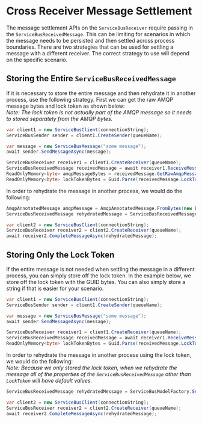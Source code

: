 # Cross Receiver Message Settlement

The message settlement APIs on the `ServiceBusReceiver` require passing in the
`ServiceBusReceivedMessage`. This can be limiting for scenarios in which the message needs to be persisted and then
settled across process boundaries. There are two strategies that can be used for settling a message with a different
receiver. The correct strategy to use will depend on the specific scenario.

## Storing the Entire `ServiceBusReceivedMessage`

If it is necessary to store the entire message and then rehydrate it in another process, use the following strategy.
First we can get the raw AMQP message bytes and lock token as shown below:  
*Note: The lock token is not
actually part of the AMQP message so it needs to stored separately from the AMQP bytes.*

```C# Snippet:ServiceBusWriteReceivedMessage
var client1 = new ServiceBusClient(connectionString);
ServiceBusSender sender = client1.CreateSender(queueName);

var message = new ServiceBusMessage("some message");
await sender.SendMessageAsync(message);

ServiceBusReceiver receiver1 = client1.CreateReceiver(queueName);
ServiceBusReceivedMessage receivedMessage = await receiver1.ReceiveMessageAsync();
ReadOnlyMemory<byte> amqpMessageBytes = receivedMessage.GetRawAmqpMessage().ToBytes().ToMemory();
ReadOnlyMemory<byte> lockTokenBytes = Guid.Parse(receivedMessage.LockToken).ToByteArray();
```

In order to rehydrate the message in another process, we would do the following:

```C# Snippet:ServiceBusReadReceivedMessage
AmqpAnnotatedMessage amqpMessage = AmqpAnnotatedMessage.FromBytes(new BinaryData(amqpMessageBytes));
ServiceBusReceivedMessage rehydratedMessage = ServiceBusReceivedMessage.FromAmqpMessage(amqpMessage, new BinaryData(lockTokenBytes));

var client2 = new ServiceBusClient(connectionString);
ServiceBusReceiver receiver2 = client2.CreateReceiver(queueName);
await receiver2.CompleteMessageAsync(rehydratedMessage);
```

## Storing Only the Lock Token

If the entire message is not needed when settling the message in a different process, you can simply store off the
lock token. In the example below, we store off the lock token with the GUID bytes. You can also simply store a
string if that is easier for your scenario.

```C# Snippet:ServiceBusWriteReceivedMessageLockToken
var client1 = new ServiceBusClient(connectionString);
ServiceBusSender sender = client1.CreateSender(queueName);

var message = new ServiceBusMessage("some message");
await sender.SendMessageAsync(message);

ServiceBusReceiver receiver1 = client1.CreateReceiver(queueName);
ServiceBusReceivedMessage receivedMessage = await receiver1.ReceiveMessageAsync();
ReadOnlyMemory<byte> lockTokenBytes = Guid.Parse(receivedMessage.LockToken).ToByteArray();
```


In order to rehydrate the message in another process using the lock token, we would do the following:  
*Note: Because we only stored the lock token, when we rehydrate the message all of the properties of the
`ServiceBusReceivedMessage` other than `LockToken` will have default values.*

```C# Snippet:ServiceBusReadReceivedMessageLockToken
ServiceBusReceivedMessage rehydratedMessage = ServiceBusModelFactory.ServiceBusReceivedMessage(lockTokenGuid: new Guid(lockTokenBytes.ToArray()));

var client2 = new ServiceBusClient(connectionString);
ServiceBusReceiver receiver2 = client2.CreateReceiver(queueName);
await receiver2.CompleteMessageAsync(rehydratedMessage);
```
